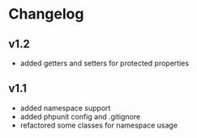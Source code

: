 # Changelog

## v1.2

  * added getters and setters for protected properties

## v1.1

* added namespace support
* added phpunit config and .gitignore
* refactored some classes for namespace usage
